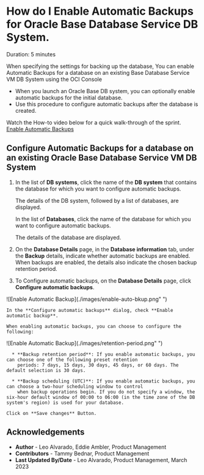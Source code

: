 # How do I Enable Automatic Backups for Oracle Base Database Service DB System.
Duration: 5 minutes

When specifying the settings for backing up the database, You can enable Automatic Backups for a database on an existing Base Database Service VM DB System using the OCI Console
 
* When you launch an Oracle Base DB system, you can optionally enable automatic backups for the initial database.
* Use this procedure to configure automatic backups after the database is created.

Watch the How-to video below for a quick walk-through of the sprint.
[Enable Automatic Backups](youtube:A258cuNZHfw)


## Configure Automatic Backups for a database on an existing Oracle Base Database Service VM DB System

1. In the list of **DB systems**, click the name of the **DB system** that contains the database for which you want to configure automatic backups.

      The details of the DB system, followed by a list of databases, are displayed.

      In the list of **Databases**, click the name of the database for which you want to configure automatic backups.

      The details of the database are displayed.

2. On the **Database Details** page, in the **Database information** tab, under the **Backup** details, indicate whether automatic backups are enabled. When backups are enabled, the details also indicate the chosen backup retention period.


3. To Configure automatic backups, on the **Database Details** page, click **Configure automatic backups**.

  ![Enable Automatic Backup](./images/enable-auto-bkup.png" ")

    In the **Configure automatic backups** dialog, check **Enable automatic backup**.

    When enabling automatic backups, you can choose to configure the following:

  ![Enable Automatic Backup](./images/retention-period.png" ")

      * **Backup retention period**: If you enable automatic backups, you can choose one of the following preset retention  
        periods: 7 days, 15 days, 30 days, 45 days, or 60 days. The default selection is 30 days.

      * **Backup scheduling (UTC)**: If you enable automatic backups, you can choose a two-hour scheduling window to control
        when backup operations begin. If you do not specify a window, the six-hour default window of 00:00 to 06:00 (in the time zone of the DB system's region) is used for your database.

    Click on **Save changes** Button.

## Acknowledgements
* **Author** - Leo Alvarado, Eddie Ambler, Product Management
* **Contributors** -  Tammy Bednar, Product Management
* **Last Updated By/Date** - Leo Alvarado, Product Management, March 2023
